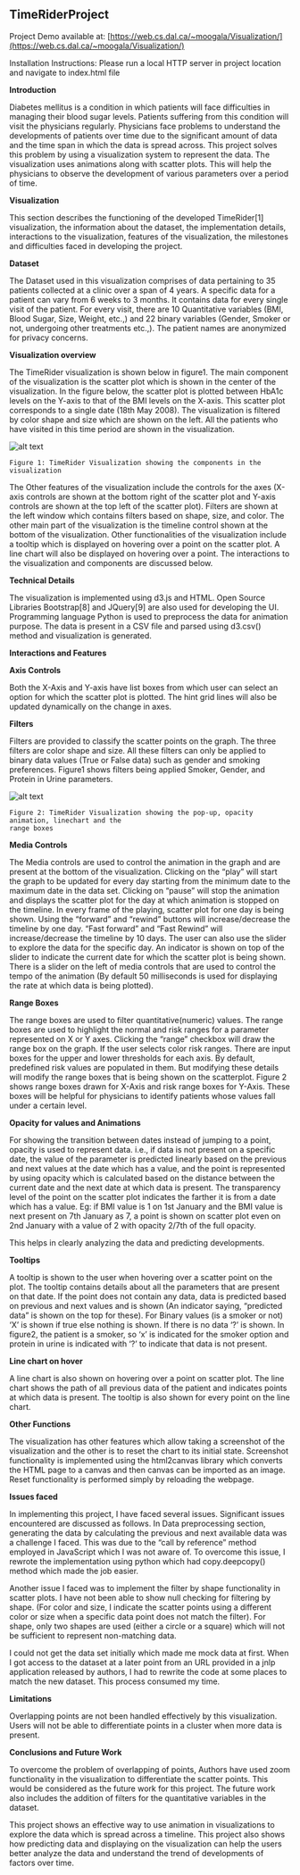 ## TimeRiderProject

Project Demo available at: [https://web.cs.dal.ca/~moogala/Visualization/](https://web.cs.dal.ca/~moogala/Visualization/)

Installation Instructions:
Please run a local HTTP server in project location and navigate to index.html file

**Introduction**

Diabetes mellitus is a condition in which patients will face difficulties in managing their blood sugar levels. Patients suffering from this condition will visit the physicians regularly. Physicians face problems to understand the developments of patients over time due to the significant amount of data and the time span in which the data is spread across. This project solves this problem by using a visualization system to represent the data. The visualization uses animations along with scatter plots. This will help the physicians to observe the development of various parameters over a period of time.


**Visualization**

This section describes the functioning of the developed TimeRider[1] visualization, the
information about the dataset, the implementation details, interactions to the visualization, features of the visualization, the milestones and difficulties faced in developing the project.


**Dataset**

The Dataset used in this visualization comprises of data pertaining to 35 patients collected at a clinic over a span of 4 years. A specific data for a patient can vary from 6 weeks to 3 months. It contains data for every single visit of the patient. For every visit, there are 10 Quantitative variables (BMI, Blood Sugar, Size, Weight, etc.,) and 22 binary variables (Gender, Smoker or not, undergoing other treatments etc.,). The patient names are anonymized for privacy concerns.

**Visualization overview**

The TimeRider visualization is shown below in figure1. The main component of the visualization is the scatter plot which is shown in the center of the visualization. In the figure below, the scatter plot is plotted between HbA1c levels on the Y-axis to that of the BMI levels on the X-axis. This scatter plot corresponds to a single date (18th May 2008). The visualization is filtered by color shape and size which are shown on the left. All the patients who have visited in this time period are shown in the visualization.

![alt text](https://github.com/vmoogala/TimeRiderProject/blob/master/images/figure1.png "figure 1")
```
Figure 1: TimeRider Visualization showing the components in the visualization
```
The Other features of the visualization include the controls for the axes (X-axis controls are shown at the bottom right of the scatter plot and Y-axis controls are shown at the top left of the scatter plot). Filters are shown at the left window which contains filters based on shape, size, and color.
The other main part of the visualization is the timeline control shown at the bottom of the visualization. Other functionalities of the visualization include a tooltip which is displayed on hovering over a point on the scatter plot. A line chart will also be displayed on hovering over a point. The interactions to the visualization and components are discussed below.

**Technical Details**

The visualization is implemented using d3.js and HTML. Open Source Libraries Bootstrap[8] and
JQuery[9] are also used for developing the UI. Programming language Python is used to
preprocess the data for animation purpose. The data is present in a CSV file and parsed using
d3.csv() method and visualization is generated.

**Interactions and Features**

**Axis Controls**

Both the X-Axis and Y-axis have list boxes from which user can select an option for which the scatter plot is plotted. The hint grid lines will also be updated dynamically on the change in axes.

**Filters**

Filters are provided to classify the scatter points on the graph. The three filters are color shape
and size. All these filters can only be applied to binary data values (True or False data) such as
gender and smoking preferences. Figure1 shows filters being applied Smoker, Gender, and
Protein in Urine parameters.

![alt text](https://github.com/vmoogala/TimeRiderProject/blob/master/images/figure2.png "figure 2")
```
Figure 2: TimeRider Visualization showing the pop-up, opacity animation, linechart and the
range boxes
```

**Media Controls**

The Media controls are used to control the animation in the graph and are present at the bottom
of the visualization. Clicking on the “play” will start the graph to be updated for every day starting
from the minimum date to the maximum date in the data set. Clicking on “pause” will stop the
animation and displays the scatter plot for the day at which animation is stopped on the timeline.
In every frame of the playing, scatter plot for one day is being shown. Using the “forward” and
“rewind” buttons will increase/decrease the timeline by one day. “Fast forward” and “Fast
Rewind” will increase/decrease the timeline by 10 days. The user can also use the slider to
explore the data for the specific day. An indicator is shown on top of the slider to indicate the
current date for which the scatter plot is being shown. There is a slider on the left of media
controls that are used to control the tempo of the animation (By default 50 milliseconds is used
for displaying the rate at which data is being plotted).

**Range Boxes**

The range boxes are used to filter quantitative(numeric) values. The range boxes are used to
highlight the normal and risk ranges for a parameter represented on X or Y axes. Clicking the
“range” checkbox will draw the range box on the graph. If the user selects color risk ranges. There
are input boxes for the upper and lower thresholds for each axis. By default, predefined risk
values are populated in them. But modifying these details will modify the range boxes that is
being shown on the scatterplot. Figure 2 shows range boxes drawn for X-Axis and risk range boxes
for Y-Axis. These boxes will be helpful for physicians to identify patients whose values fall under
a certain level.

**Opacity for values and Animations**

For showing the transition between dates instead of jumping to a point, opacity is used to
represent data. i.e., if data is not present on a specific date, the value of the parameter is
predicted linearly based on the previous and next values at the date which has a value, and the
point is represented by using opacity which is calculated based on the distance between the
current date and the next date at which data is present. The transparency level of the point on
the scatter plot indicates the farther it is from a date which has a value. Eg: if BMI value is 1 on
1st January and the BMI value is next present on 7th January as 7, a point is shown on scatter
plot even on 2nd January with a value of 2 with opacity 2/7th of the full opacity.

This helps in clearly analyzing the data and predicting developments.

**Tooltips**

A tooltip is shown to the user when hovering over a scatter point on the plot. The tooltip contains details about all the parameters that are present on that date. If the point does not contain any data, data is predicted based on previous and next values and is shown (An indicator saying, “predicted data” is shown on the top for these). For Binary values (is a smoker or not) ‘X’ is shown if true else nothing is shown. If there is no data ‘?’ is shown. In figure2, the patient is a smoker, so ‘x’ is indicated for the smoker option and protein in urine is indicated with ‘?’ to indicate that data is not present.

**Line chart on hover**

A line chart is also shown on hovering over a point on scatter plot. The line chart shows the path
of all previous data of the patient and indicates points at which data is present. The tooltip is also
shown for every point on the line chart.

**Other Functions**

The visualization has other features which allow taking a screenshot of the visualization and the other is to reset the chart to its initial state. Screenshot functionality is implemented using the html2canvas library which converts the HTML page to a canvas and then canvas can be imported as an image. Reset functionality is performed simply by reloading the webpage.

**Issues faced**

In implementing this project, I have faced several issues. Significant issues encountered are discussed as follows. In Data preprocessing section, generating the data by calculating the previous and next available data was a challenge I faced. This was due to the “call by reference” method employed in JavaScript which I was not aware of. To overcome this issue, I rewrote the implementation using python which had copy.deepcopy() method which made the job easier.

Another issue I faced was to implement the filter by shape functionality in scatter plots. I have not been able to show null checking for filtering by shape. (For color and size, I indicate the scatter points using a different color or size when a specific data point does not match the filter). For shape, only two shapes are used (either a circle or a square) which will not be sufficient to represent non-matching data.

I could not get the data set initially which made me mock data at first. When I got access to the dataset at a later point from an URL provided in a jnlp application released by authors, I had to rewrite the code at some places to match the new dataset. This process consumed my time.

**Limitations**

Overlapping points are not been handled effectively by this visualization. Users will not be able
to differentiate points in a cluster when more data is present.

**Conclusions and Future Work**

To overcome the problem of overlapping of points, Authors have used zoom functionality in the visualization to differentiate the scatter points. This would be considered as the future work for this project. The future work also includes the addition of filters for the quantitative variables in the dataset.

This project shows an effective way to use animation in visualizations to explore the data which
is spread across a timeline. This project also shows how predicting data and displaying on the
visualization can help the users better analyze the data and understand the trend of
developments of factors over time.

